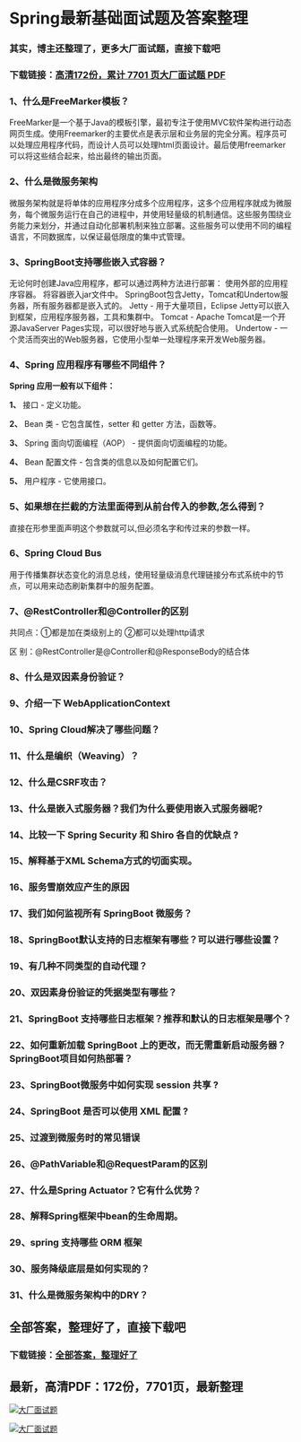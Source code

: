 # Spring最新基础面试题及答案整理

### 其实，博主还整理了，更多大厂面试题，直接下载吧

### 下载链接：[高清172份，累计 7701 页大厂面试题  PDF](https://github.com/souyunku/DevBooks/blob/master/docs/index.md)



### 1、什么是FreeMarker模板？

FreeMarker是一个基于Java的模板引擎，最初专注于使用MVC软件架构进行动态网页生成。使用Freemarker的主要优点是表示层和业务层的完全分离。程序员可以处理应用程序代码，而设计人员可以处理html页面设计。最后使用freemarker可以将这些结合起来，给出最终的输出页面。


### 2、什么是微服务架构

微服务架构就是将单体的应用程序分成多个应用程序，这多个应用程序就成为微服务，每个微服务运行在自己的进程中，并使用轻量级的机制通信。这些服务围绕业务能力来划分，并通过自动化部署机制来独立部署。这些服务可以使用不同的编程语言，不同数据库，以保证最低限度的集中式管理。


### 3、SpringBoot支持哪些嵌入式容器？

无论何时创建Java应用程序，都可以通过两种方法进行部署： 使用外部的应用程序容器。 将容器嵌入jar文件中。 SpringBoot包含Jetty，Tomcat和Undertow服务器，所有服务器都是嵌入式的。 Jetty - 用于大量项目，Eclipse Jetty可以嵌入到框架，应用程序服务器，工具和集群中。 Tomcat - Apache Tomcat是一个开源JavaServer Pages实现，可以很好地与嵌入式系统配合使用。 Undertow - 一个灵活而突出的Web服务器，它使用小型单一处理程序来开发Web服务器。


### 4、Spring 应用程序有哪些不同组件？

**Spring 应用一般有以下组件：**

**1、** 接口 - 定义功能。

**2、** Bean 类 - 它包含属性，setter 和 getter 方法，函数等。

**3、** Spring 面向切面编程（AOP） - 提供面向切面编程的功能。

**4、** Bean 配置文件 - 包含类的信息以及如何配置它们。

**5、** 用户程序 - 它使用接口。


### 5、如果想在拦截的方法里面得到从前台传入的参数,怎么得到？



直接在形参里面声明这个参数就可以,但必须名字和传过来的参数一样。


### 6、Spring Cloud Bus

用于传播集群状态变化的消息总线，使用轻量级消息代理链接分布式系统中的节点，可以用来动态刷新集群中的服务配置。


### 7、@RestController和@Controller的区别

共同点：①都是加在类级别上的     ②都可以处理http请求

区   别：@RestController是@Controller和@ResponseBody的结合体


### 8、什么是双因素身份验证？
### 9、介绍一下 WebApplicationContext
### 10、Spring Cloud解决了哪些问题？
### 11、什么是编织（Weaving）？
### 12、什么是CSRF攻击？
### 13、什么是嵌入式服务器？我们为什么要使用嵌入式服务器呢?
### 14、比较一下 Spring Security 和 Shiro 各自的优缺点 ?
### 15、解释基于XML Schema方式的切面实现。
### 16、服务雪崩效应产生的原因
### 17、我们如何监视所有 SpringBoot 微服务？
### 18、SpringBoot默认支持的日志框架有哪些？可以进行哪些设置？
### 19、有几种不同类型的自动代理？
### 20、双因素身份验证的凭据类型有哪些？
### 21、SpringBoot 支持哪些日志框架？推荐和默认的日志框架是哪个？
### 22、如何重新加载 SpringBoot 上的更改，而无需重新启动服务器？SpringBoot项目如何热部署？
### 23、SpringBoot微服务中如何实现 session 共享 ?
### 24、SpringBoot 是否可以使用 XML 配置 ?
### 25、过渡到微服务时的常见错误
### 26、@PathVariable和@RequestParam的区别
### 27、什么是Spring Actuator？它有什么优势？
### 28、解释Spring框架中bean的生命周期。
### 29、spring 支持哪些 ORM 框架
### 30、服务降级底层是如何实现的？
### 31、什么是微服务架构中的DRY？




## 全部答案，整理好了，直接下载吧

### 下载链接：[全部答案，整理好了](https://www.souyunku.com/wp-content/uploads/weixin/githup-weixin-2.png)




## 最新，高清PDF：172份，7701页，最新整理

[![大厂面试题](https://www.souyunku.com/wp-content/uploads/weixin/mst.png "架构师专栏")](https://www.souyunku.com/wp-content/uploads/weixin/githup-weixin.png "架构师专栏")

[![大厂面试题](https://www.souyunku.com/wp-content/uploads/weixin/githup-weixin.png "架构师专栏")](https://www.souyunku.com/wp-content/uploads/weixin/githup-weixin.png "架构师专栏")
